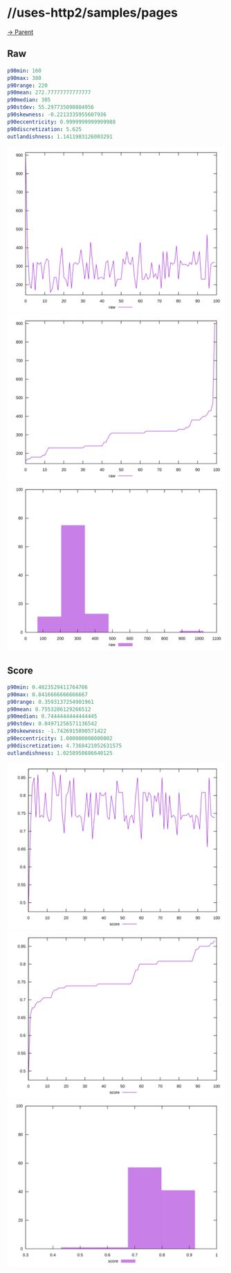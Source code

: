 
# //uses-http2/samples/pages

[→ Parent](../..)


## Raw


```yaml
p90min: 160
p90max: 380
p90range: 220
p90mean: 272.77777777777777
p90median: 305
p90stdev: 55.297735090804956
p90skewness: -0.2213335955607936
p90eccentricity: 0.9999999999999988
p90discretization: 5.625
outlandishness: 1.1411983126003291

```

![PLOT: raw-values](./raw/values.svg)![PLOT: raw-sorted](./raw/sorted.svg)![PLOT: raw-histogram](./raw/histogram.svg)
## Score


```yaml
p90min: 0.4823529411764706
p90max: 0.8416666666666667
p90range: 0.3593137254901961
p90mean: 0.7553286129266512
p90median: 0.7444444444444445
p90stdev: 0.04971256571136542
p90skewness: -1.7426915890571422
p90eccentricity: 1.000000000000002
p90discretization: 4.7368421052631575
outlandishness: 1.0258950686640125

```

![PLOT: score-values](./score/values.svg)![PLOT: score-sorted](./score/sorted.svg)![PLOT: score-histogram](./score/histogram.svg)